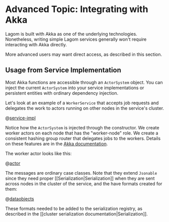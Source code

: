 # Advanced Topic: Integrating with Akka

Lagom is built with Akka as one of the underlying technologies.  Nonetheless, writing simple Lagom services generally won't require interacting with Akka directly.

More advanced users may want direct access, as described in this section.

## Usage from Service Implementation

Most Akka functions are accessible through an `ActorSystem` object. You can inject the current `ActorSystem` into your service implementations or persistent entities with ordinary dependency injection.

Let's look at an example of a `WorkerService` that accepts job requests and delegates the work to actors running on other nodes in the service's cluster.

@[service-impl](code/Akka.scala)

Notice how the `ActorSystem` is injected through the constructor. We create worker actors on each node that has the "worker-node" role. We create a consistent hashing group router that delegates jobs to the workers. Details on these features are in the [Akka documentation](https://doc.akka.io/docs/akka/2.6/?language=scala).

The worker actor looks like this:

@[actor](code/Akka.scala)

The messages are ordinary case classes. Note that they extend `Jsonable` since they need proper [[Serialization|Serialization]] when they are sent across nodes in the cluster of the service, and the have formats created for them:

@[dataobjects](code/Akka.scala)

These formats needed to be added to the serialization registry, as described in the [[cluster serialization documentation|Serialization]].
